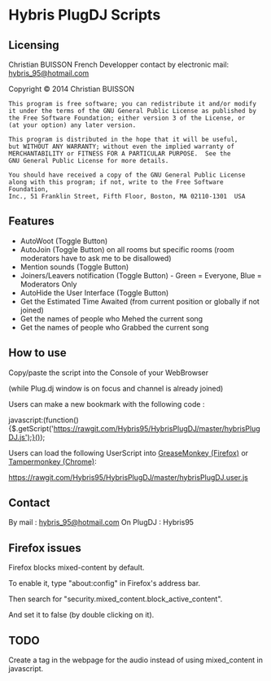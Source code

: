 Hybris PlugDJ Scripts
=====================
Licensing
---------
Christian BUISSON French Developper contact by electronic mail: hybris_95@hotmail.com

Copyright © 2014 Christian BUISSON

    This program is free software; you can redistribute it and/or modify
    it under the terms of the GNU General Public License as published by
    the Free Software Foundation; either version 3 of the License, or
    (at your option) any later version.
    
    This program is distributed in the hope that it will be useful,
    but WITHOUT ANY WARRANTY; without even the implied warranty of
    MERCHANTABILITY or FITNESS FOR A PARTICULAR PURPOSE.  See the
    GNU General Public License for more details.
    
    You should have received a copy of the GNU General Public License
    along with this program; if not, write to the Free Software Foundation,
    Inc., 51 Franklin Street, Fifth Floor, Boston, MA 02110-1301  USA

Features
--------
* AutoWoot (Toggle Button)
* AutoJoin (Toggle Button) on all rooms but specific rooms (room moderators have to ask me to be disallowed)
* Mention sounds (Toggle Button)
* Joiners/Leavers notification (Toggle Button) - Green = Everyone, Blue = Moderators Only
* AutoHide the User Interface (Toggle Button)
* Get the Estimated Time Awaited (from current position or globally if not joined)
* Get the names of people who Mehed the current song
* Get the names of people who Grabbed the current song

How to use
----------
Copy/paste the script into the Console of your WebBrowser

(while Plug.dj window is on focus and channel is already joined)

Users can make a new bookmark with the following code :

javascript:(function(){$.getScript('https://rawgit.com/Hybris95/HybrisPlugDJ/master/hybrisPlugDJ.js');}());

Users can load the following UserScript into [GreaseMonkey (Firefox)](https://addons.mozilla.org/en-US/firefox/addon/greasemonkey/) or [Tampermonkey (Chrome)](https://chrome.google.com/webstore/detail/tampermonkey/dhdgffkkebhmkfjojejmpbldmpobfkfo/):

https://rawgit.com/Hybris95/HybrisPlugDJ/master/hybrisPlugDJ.user.js

Contact
-------
By mail : hybris_95@hotmail.com
On PlugDJ : Hybris95

Firefox issues
--------------
Firefox blocks mixed-content by default.

To enable it, type "about:config" in Firefox's address bar.

Then search for "security.mixed_content.block_active_content".

And set it to false (by double clicking on it).

TODO
----
Create a tag in the webpage for the audio instead of using mixed_content in javascript.
